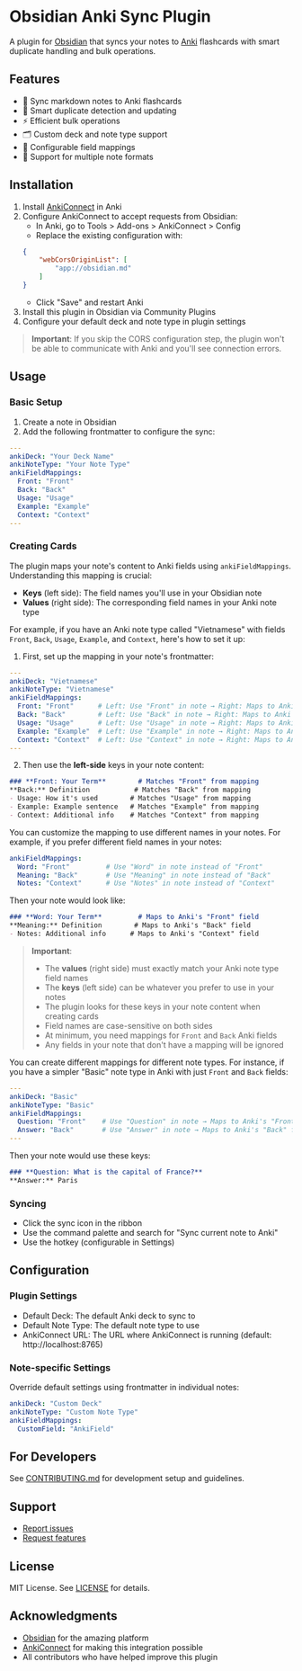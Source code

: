 # Obsidian Anki Sync Plugin

A plugin for [Obsidian](https://obsidian.md) that syncs your notes to [Anki](https://apps.ankiweb.net/) flashcards with smart duplicate handling and bulk operations.

## Features

- 🔄 Sync markdown notes to Anki flashcards
- 🎯 Smart duplicate detection and updating
- ⚡️ Efficient bulk operations
- 🗂 Custom deck and note type support
- 🔧 Configurable field mappings
- 📝 Support for multiple note formats

## Installation

1. Install [AnkiConnect](https://ankiweb.net/shared/info/2055492159) in Anki
2. Configure AnkiConnect to accept requests from Obsidian:
   - In Anki, go to Tools > Add-ons > AnkiConnect > Config
   - Replace the existing configuration with:
   ```json
   {
       "webCorsOriginList": [
           "app://obsidian.md"
       ]
   }
   ```
   - Click "Save" and restart Anki
3. Install this plugin in Obsidian via Community Plugins
4. Configure your default deck and note type in plugin settings

> **Important**: If you skip the CORS configuration step, the plugin won't be able to communicate with Anki and you'll see connection errors.

## Usage

### Basic Setup

1. Create a note in Obsidian
2. Add the following frontmatter to configure the sync:

```yaml
---
ankiDeck: "Your Deck Name"
ankiNoteType: "Your Note Type"
ankiFieldMappings:
  Front: "Front"
  Back: "Back"
  Usage: "Usage"
  Example: "Example"
  Context: "Context"
---
```

### Creating Cards

The plugin maps your note's content to Anki fields using `ankiFieldMappings`. Understanding this mapping is crucial:

- **Keys** (left side): The field names you'll use in your Obsidian note
- **Values** (right side): The corresponding field names in your Anki note type

For example, if you have an Anki note type called "Vietnamese" with fields `Front`, `Back`, `Usage`, `Example`, and `Context`, here's how to set it up:

1. First, set up the mapping in your note's frontmatter:
```yaml
---
ankiDeck: "Vietnamese"
ankiNoteType: "Vietnamese"
ankiFieldMappings:
  Front: "Front"      # Left: Use "Front" in note → Right: Maps to Anki's "Front" field
  Back: "Back"        # Left: Use "Back" in note → Right: Maps to Anki's "Back" field
  Usage: "Usage"      # Left: Use "Usage" in note → Right: Maps to Anki's "Usage" field
  Example: "Example"  # Left: Use "Example" in note → Right: Maps to Anki's "Example" field
  Context: "Context"  # Left: Use "Context" in note → Right: Maps to Anki's "Context" field
---
```

2. Then use the **left-side** keys in your note content:
```markdown
### **Front: Your Term**        # Matches "Front" from mapping
**Back:** Definition           # Matches "Back" from mapping
- Usage: How it's used        # Matches "Usage" from mapping
- Example: Example sentence   # Matches "Example" from mapping
- Context: Additional info    # Matches "Context" from mapping
```

You can customize the mapping to use different names in your notes. For example, if you prefer different field names in your notes:

```yaml
ankiFieldMappings:
  Word: "Front"         # Use "Word" in note instead of "Front"
  Meaning: "Back"       # Use "Meaning" in note instead of "Back"
  Notes: "Context"      # Use "Notes" in note instead of "Context"
```

Then your note would look like:
```markdown
### **Word: Your Term**         # Maps to Anki's "Front" field
**Meaning:** Definition        # Maps to Anki's "Back" field
- Notes: Additional info      # Maps to Anki's "Context" field
```

> **Important**: 
> - The **values** (right side) must exactly match your Anki note type field names
> - The **keys** (left side) can be whatever you prefer to use in your notes
> - The plugin looks for these keys in your note content when creating cards
> - Field names are case-sensitive on both sides
> - At minimum, you need mappings for `Front` and `Back` Anki fields
> - Any fields in your note that don't have a mapping will be ignored

You can create different mappings for different note types. For instance, if you have a simpler "Basic" note type in Anki with just `Front` and `Back` fields:

```yaml
---
ankiDeck: "Basic"
ankiNoteType: "Basic"
ankiFieldMappings:
  Question: "Front"    # Use "Question" in note → Maps to Anki's "Front" field
  Answer: "Back"       # Use "Answer" in note → Maps to Anki's "Back" field
---
```

Then your note would use these keys:
```markdown
### **Question: What is the capital of France?**
**Answer:** Paris
```

### Syncing

- Click the sync icon in the ribbon
- Use the command palette and search for "Sync current note to Anki"
- Use the hotkey (configurable in Settings)

## Configuration

### Plugin Settings

- Default Deck: The default Anki deck to sync to
- Default Note Type: The default note type to use
- AnkiConnect URL: The URL where AnkiConnect is running (default: http://localhost:8765)

### Note-specific Settings

Override default settings using frontmatter in individual notes:

```yaml
ankiDeck: "Custom Deck"
ankiNoteType: "Custom Note Type"
ankiFieldMappings:
  CustomField: "AnkiField"
```

## For Developers

See [CONTRIBUTING.md](CONTRIBUTING.md) for development setup and guidelines.

## Support

- [Report issues](https://github.com/nnnoel/obsidian-anki-sync/issues)
- [Request features](https://github.com/nnnoel/obsidian-anki-sync/issues)

## License

MIT License. See [LICENSE](LICENSE) for details.

## Acknowledgments

- [Obsidian](https://obsidian.md) for the amazing platform
- [AnkiConnect](https://ankiweb.net/shared/info/2055492159) for making this integration possible
- All contributors who have helped improve this plugin

